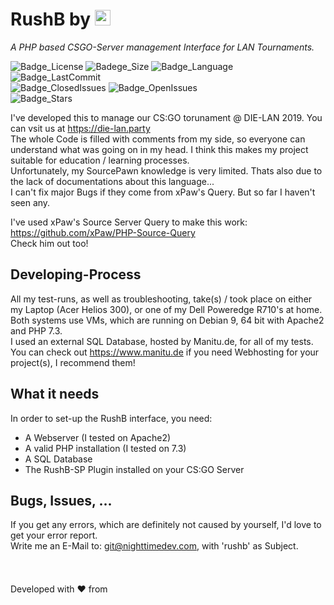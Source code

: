 # RushB by <img src="https://development.lintra.nighttimedev.com/assets/media/img/ntd_black.svg" data-canonical-src="https://gyazo.com/eb5c5741b6a9a16c692170a41a49c858.png" height="25" />
*A PHP based CSGO-Server management Interface for LAN Tournaments.*

![Badge_License](https://img.shields.io/github/license/nighttimedev/rushb.svg)
![Badege_Size](https://img.shields.io/github/repo-size/nighttimedev/rushb.svg)
![Badge_Language](https://img.shields.io/github/languages/top/nighttimedev/rushb.svg)
![Badge_LastCommit](https://img.shields.io/github/last-commit/nighttimedev/rushb.svg)  
![Badge_ClosedIssues](https://img.shields.io/github/issues-closed/nighttimedev/rushb.svg)
![Badge_OpenIssues](https://img.shields.io/github/issues/nighttimedev/rushb.svg)  
![Badge_Stars](https://img.shields.io/github/stars/nighttimedev/rushb.svg?style=social)


I've developed this to manage our CS:GO torunament @ DIE-LAN 2019. You can vsit us at https://die-lan.party  
The whole Code is filled with comments from my side, so everyone can understand what was going on in my head. I think this makes my project suitable for education / learning processes.  
Unfortunately, my SourcePawn knowledge is very limited. Thats also due to the lack of documentations about this language...  
I can't fix major Bugs if they come from xPaw's Query. But so far I haven't seen any.  

I've used xPaw's Source Server Query to make this work: https://github.com/xPaw/PHP-Source-Query  
Check him out too!  
## Developing-Process
All my test-runs, as well as troubleshooting, take(s) / took place on either my Laptop (Acer Helios 300), or one of my Dell Poweredge R710's at home.  
Both systems use VMs, which are running on Debian 9, 64 bit with Apache2 and PHP 7.3.  
I used an external SQL Database, hosted by Manitu.de, for all of my tests.  
You can check out https://www.manitu.de if you need Webhosting for your project(s), I recommend them!  
## What it needs
In order to set-up the RushB interface, you need:  
- A Webserver (I tested on Apache2)  
- A valid PHP installation (I tested on 7.3)  
- A SQL Database  
- The RushB-SP Plugin installed on your CS:GO Server  
  
## Bugs, Issues, ...
If you get any errors, which are definitely not caused by yourself, I'd love to get your error report.  
Write me an E-Mail to: git@nighttimedev.com, with 'rushb' as Subject.
<br>
<br>
<br>  
Developed with :heart: from <img src="https://upload.wikimedia.org/wikipedia/en/thumb/b/ba/Flag_of_Germany.svg/1280px-Flag_of_Germany.svg.png" data-canonical-src="https://gyazo.com/eb5c5741b6a9a16c692170a41a49c858.png" width="25" height="15" />
